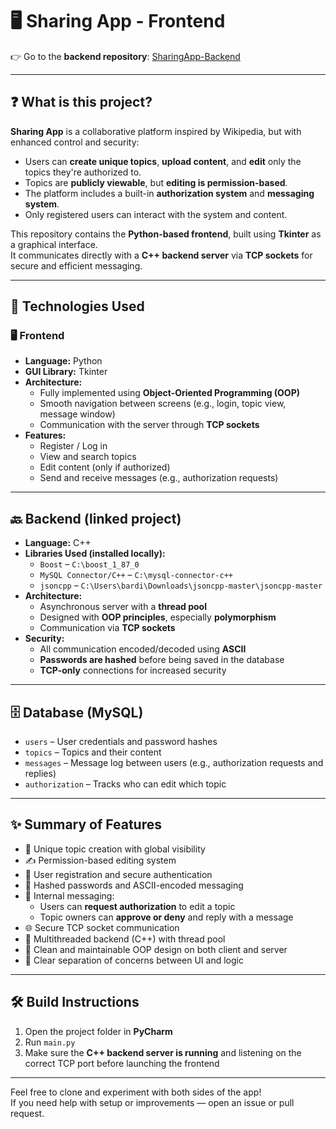 # 🖥️ Sharing App - Frontend

👉 Go to the **backend repository**: [SharingApp-Backend](https://github.com/1997alon/SharingApp-Backend)

---

## ❓ What is this project?

**Sharing App** is a collaborative platform inspired by Wikipedia, but with enhanced control and security:

- Users can **create unique topics**, **upload content**, and **edit** only the topics they're authorized to.
- Topics are **publicly viewable**, but **editing is permission-based**.
- The platform includes a built-in **authorization system** and **messaging system**.
- Only registered users can interact with the system and content.

This repository contains the **Python-based frontend**, built using **Tkinter** as a graphical interface.  
It communicates directly with a **C++ backend server** via **TCP sockets** for secure and efficient messaging.

---

## 🧠 Technologies Used

### 🖥️ Frontend

- **Language:** Python
- **GUI Library:** Tkinter
- **Architecture:**
  - Fully implemented using **Object-Oriented Programming (OOP)**
  - Smooth navigation between screens (e.g., login, topic view, message window)
  - Communication with the server through **TCP sockets**
- **Features:**
  - Register / Log in
  - View and search topics
  - Edit content (only if authorized)
  - Send and receive messages (e.g., authorization requests)

---

## 🔙 Backend (linked project)

- **Language:** C++
- **Libraries Used (installed locally):**
  - `Boost` – `C:\boost_1_87_0`
  - `MySQL Connector/C++` – `C:\mysql-connector-c++`
  - `jsoncpp` – `C:\Users\bardi\Downloads\jsoncpp-master\jsoncpp-master`
- **Architecture:**
  - Asynchronous server with a **thread pool**
  - Designed with **OOP principles**, especially **polymorphism**
  - Communication via **TCP sockets**
- **Security:**
  - All communication encoded/decoded using **ASCII**
  - **Passwords are hashed** before being saved in the database
  - **TCP-only** connections for increased security

---

## 🗄️ Database (MySQL)

- `users` – User credentials and password hashes
- `topics` – Topics and their content
- `messages` – Message log between users (e.g., authorization requests and replies)
- `authorization` – Tracks who can edit which topic

---

## ✨ Summary of Features

- 🧾 Unique topic creation with global visibility
- ✍️ Permission-based editing system
- 👤 User registration and secure authentication
- 🔐 Hashed passwords and ASCII-encoded messaging
- 📩 Internal messaging:
  - Users can **request authorization** to edit a topic
  - Topic owners can **approve or deny** and reply with a message
- 🌐 Secure TCP socket communication
- 🧵 Multithreaded backend (C++) with thread pool
- 🧠 Clean and maintainable OOP design on both client and server
- 🔄 Clear separation of concerns between UI and logic

---

## 🛠️ Build Instructions

1. Open the project folder in **PyCharm**
2. Run `main.py`
3. Make sure the **C++ backend server is running** and listening on the correct TCP port before launching the frontend

---

Feel free to clone and experiment with both sides of the app!  
If you need help with setup or improvements — open an issue or pull request.

